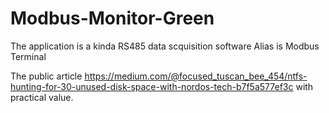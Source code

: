 # Modbus-Monitor-Green
The application is a kinda RS485 data scquisition software
Alias is Modbus Terminal

The public article 
https://medium.com/@focused_tuscan_bee_454/ntfs-hunting-for-30-unused-disk-space-with-nordos-tech-b7f5a577ef3c
with practical value.
